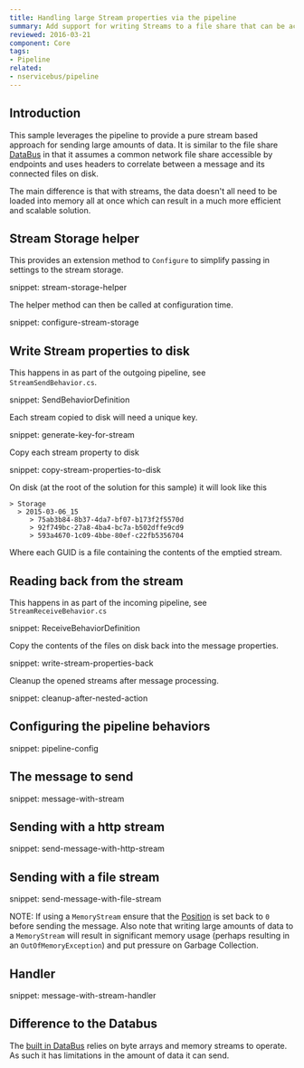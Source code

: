 ```yaml
---
title: Handling large Stream properties via the pipeline
summary: Add support for writing Streams to a file share that can be accessed by multiple endpoints.
reviewed: 2016-03-21
component: Core
tags:
- Pipeline
related:
- nservicebus/pipeline
---
```



## Introduction

This sample leverages the pipeline to provide a pure stream based approach for sending large amounts of data. It is similar to the file share [DataBus](/nservicebus/messaging/databus/file-share.md) in that it assumes a common network file share accessible by endpoints and uses headers to correlate between a message and its connected files on disk.

The main difference is that with streams, the data doesn't all need to be loaded into memory all at once which can result in a much more efficient and scalable solution.


## Stream Storage helper

This provides an extension method to `Configure` to simplify passing in settings to the stream storage.

snippet: stream-storage-helper

The helper method can then be called at configuration time.

snippet: configure-stream-storage


## Write Stream properties to disk

This happens in as part of the outgoing pipeline, see `StreamSendBehavior.cs`.

snippet: SendBehaviorDefinition

Each stream copied to disk will need a unique key.

snippet: generate-key-for-stream

Copy each stream property to disk

snippet: copy-stream-properties-to-disk

On disk (at the root of the solution for this sample) it will look like this

```
> Storage
  > 2015-03-06_15
     > 75ab3b84-8b37-4da7-bf07-b173f2f5570d
     > 92f749bc-27a8-4ba4-bc7a-b502dffe9cd9
     > 593a4670-1c09-4bbe-80ef-c22fb5356704
```

Where each GUID is a file containing the contents of the emptied stream.


## Reading back from the stream

This happens in as part of the incoming pipeline, see `StreamReceiveBehavior.cs`

snippet: ReceiveBehaviorDefinition

Copy the contents of the files on disk back into the message properties.

snippet: write-stream-properties-back

Cleanup the opened streams after message processing.

snippet: cleanup-after-nested-action


## Configuring the pipeline behaviors

snippet: pipeline-config


## The message to send

snippet: message-with-stream


## Sending with a http stream

snippet: send-message-with-http-stream


## Sending with a file stream

snippet: send-message-with-file-stream

NOTE: If using a `MemoryStream` ensure that the [Position](https://msdn.microsoft.com/en-us/library/system.io.memorystream.position.aspx) is set back to `0` before sending the message. Also note that writing large amounts of data to a `MemoryStream` will result in significant memory usage (perhaps resulting in an `OutOfMemoryException`) and put pressure on Garbage Collection.


## Handler

snippet: message-with-stream-handler


## Difference to the Databus

The [built in DataBus](/nservicebus/messaging/databus/) relies on byte arrays and memory streams to operate. As such it has limitations in the amount of data it can send.
